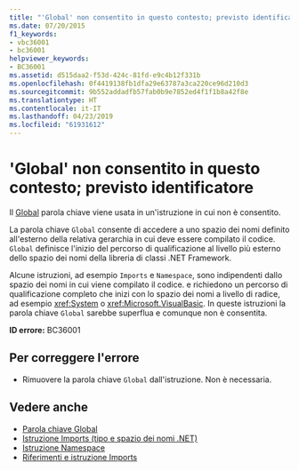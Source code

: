 ```yaml
---
title: "'Global' non consentito in questo contesto; previsto identificatore"
ms.date: 07/20/2015
f1_keywords:
- vbc36001
- bc36001
helpviewer_keywords:
- BC36001
ms.assetid: d515daa2-f53d-424c-81fd-e9c4b12f331b
ms.openlocfilehash: 0f4419138fb1dfa29e63787a3ca220ce96d210d3
ms.sourcegitcommit: 9b552addadfb57fab0b9e7852ed4f1f1b8a42f8e
ms.translationtype: HT
ms.contentlocale: it-IT
ms.lasthandoff: 04/23/2019
ms.locfileid: "61931612"
---
```

# <a name="global-not-allowed-in-this-context-identifier-expected"></a>'Global' non consentito in questo contesto; previsto identificatore
Il [Global](../programming-guide/program-structure/namespaces.md#global-keyword-in-fully-qualified-names) parola chiave viene usata in un'istruzione in cui non è consentito.  
  
 La parola chiave `Global` consente di accedere a uno spazio dei nomi definito all'esterno della relativa gerarchia in cui deve essere compilato il codice. `Global` definisce l'inizio del percorso di qualificazione al livello più esterno dello spazio dei nomi della libreria di classi .NET Framework.  
  
 Alcune istruzioni, ad esempio `Imports` e `Namespace`, sono indipendenti dallo spazio dei nomi in cui viene compilato il codice. e richiedono un percorso di qualificazione completo che inizi con lo spazio dei nomi a livello di radice, ad esempio <xref:System> o <xref:Microsoft.VisualBasic>. In queste istruzioni la parola chiave `Global` sarebbe superflua e comunque non è consentita.  
  
 **ID errore:** BC36001  
  
## <a name="to-correct-this-error"></a>Per correggere l'errore  
  
- Rimuovere la parola chiave `Global` dall'istruzione. Non è necessaria.  
  
## <a name="see-also"></a>Vedere anche

- [Parola chiave Global](../programming-guide/program-structure/namespaces.md#global-keyword-in-fully-qualified-names)
- [Istruzione Imports (tipo e spazio dei nomi .NET)](../../visual-basic/language-reference/statements/imports-statement-net-namespace-and-type.md)
- [Istruzione Namespace](../../visual-basic/language-reference/statements/namespace-statement.md)
- [Riferimenti e istruzione Imports](../../visual-basic/programming-guide/program-structure/references-and-the-imports-statement.md)
